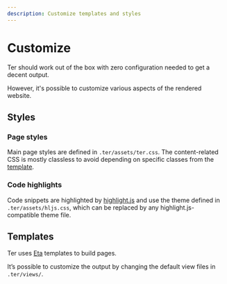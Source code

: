 ```yaml
---
description: Customize templates and styles
---
```


# Customize

Ter should work out of the box with zero configuration needed to get a decent
output.

However, it's possible to customize various aspects of the rendered website.

## Styles

### Page styles

Main page styles are defined in `.ter/assets/ter.css`. The content-related CSS
is mostly classless to avoid depending on specific classes from the
[template](#templates).

### Code highlights

Code snippets are highlighted by [highlight.js](https://highlightjs.org) and use
the theme defined in `.ter/assets/hljs.css`, which can be replaced by any
highlight.js-compatible theme file.

## Templates

Ter uses [Eta](https://eta.js.org/) templates to build pages.

It’s possible to customize the output by changing the default view files in
`.ter/views/`.
